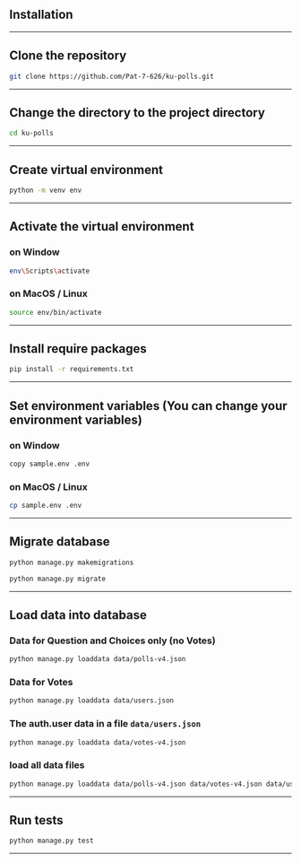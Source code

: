 ## Installation

---

## Clone the repository

```bash
git clone https://github.com/Pat-7-626/ku-polls.git
```

---

## Change the directory to the project directory

```bash
cd ku-polls
```

---

## Create virtual environment

```bash
python -m venv env
```

---

## Activate the virtual environment

### on Window

```bash
env\Scripts\activate
 ```

### on MacOS / Linux

```bash
source env/bin/activate
```

---

## Install require packages

```bash
pip install -r requirements.txt
```

---

## Set environment variables (You can change your environment variables)

### on Window

```bash
copy sample.env .env
 ```

### on MacOS / Linux

```bash
cp sample.env .env
```

---

## Migrate database

```bash
python manage.py makemigrations
```

```bash
python manage.py migrate
```

---

## Load data into database

### Data for Question and Choices only (no Votes)

```bash
python manage.py loaddata data/polls-v4.json
```

### Data for Votes

```bash
python manage.py loaddata data/users.json
```

### The auth.user data in a file ```data/users.json```

```bash
python manage.py loaddata data/votes-v4.json
```

### load all data files

```bash
python manage.py loaddata data/polls-v4.json data/votes-v4.json data/users.json
```

---

## Run tests

```bash
python manage.py test
```

---
